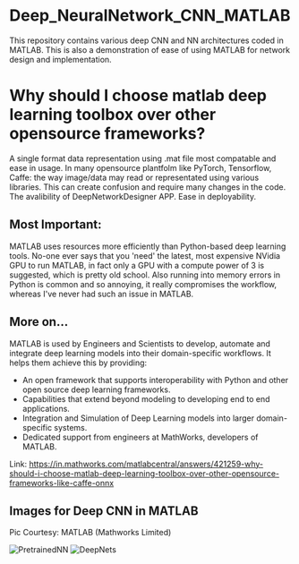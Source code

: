 # Deep_NeuralNetwork_CNN_MATLAB
This repository contains various deep CNN and NN architectures coded in MATLAB. This is also a demonstration of ease of using MATLAB for network design and implementation.

# Why should I choose matlab deep learning toolbox over other opensource frameworks?
A single format data representation using .mat file most compatable and ease in usage.
In many opensource plantfolm like  PyTorch, Tensorflow, Caffe: the way image/data may read or representated using various libraries.
This can create confusion and require many changes in the code.
The avalibility of DeepNetworkDesigner APP. Ease in deployability.

## Most Important:
MATLAB uses resources more efficiently than Python-based deep learning tools. No-one ever says that you 'need' the latest, most expensive NVidia GPU to run MATLAB, in fact only a GPU with a compute power of 3 is suggested, which is pretty old school. Also running into memory errors in Python is common and so annoying, it really compromises the workflow, whereas I've never had such an issue in MATLAB.

## More on...
MATLAB is used by Engineers and Scientists to develop, automate and integrate deep learning models into their domain-specific workflows. It helps them achieve this by providing:
* An open framework that supports interoperability with Python and other open source deep learning frameworks.
* Capabilities that extend beyond modeling to developing end to end applications.
* Integration and Simulation of Deep Learning models into larger domain-specific systems.
* Dedicated support from engineers at MathWorks, developers of MATLAB.

Link: https://in.mathworks.com/matlabcentral/answers/421259-why-should-i-choose-matlab-deep-learning-toolbox-over-other-opensource-frameworks-like-caffe-onnx

## Images for Deep CNN in MATLAB
Pic Courtesy: MATLAB (Mathworks Limited)

![PretrainedNN](https://www.mathworks.com/help/deeplearning/transferlearningworkflow.png)
![DeepNets](https://www.mathworks.com/help/deeplearning/ug/pretrained_20b.png)
